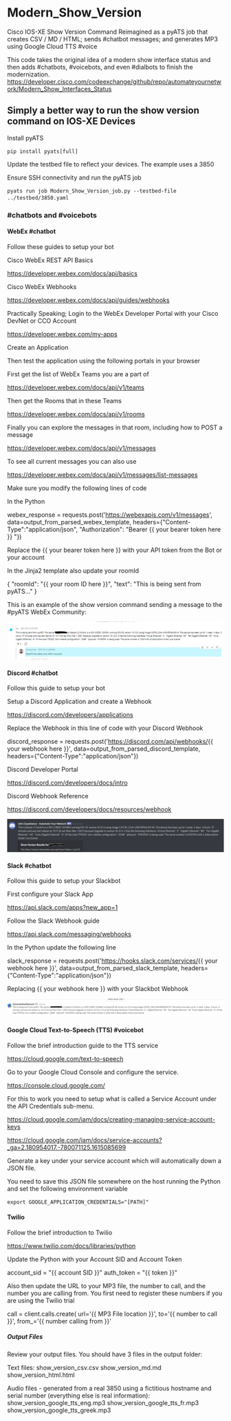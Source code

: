 # Modern_Show_Version

Cisco IOS-XE Show Version Command Reimagined as a pyATS job that creates CSV / MD / HTML; sends #chatbot messages; and generates MP3 using Google Cloud TTS #voice

This code takes the original idea of a modern show interface status and then adds #chatbots, #voicebots, and even #dialbots to finish the modernization. <https://developer.cisco.com/codeexchange/github/repo/automateyournetwork/Modern_Show_Interfaces_Status>

## Simply a better way to run the show version command on IOS-XE Devices

Install pyATS

```console
pip install pyats[full]
```

Update the testbed file to reflect your devices. The example uses a 3850

Ensure SSH connectivity and run the pyATS job

```console
pyats run job Modern_Show_Version_job.py --testbed-file ../testbed/3850.yaml
```

### #chatbots and #voicebots

#### WebEx #chatbot

Follow these guides to setup your bot

Cisco WebEx REST API Basics

<https://developer.webex.com/docs/api/basics>

Cisco WebEx Webhooks

<https://developer.webex.com/docs/api/guides/webhooks>

Practically Speaking; Login to the WebEx Developer Portal with your Cisco DevNet or CCO Account

<https://developer.webex.com/my-apps>

Create an Application

Then test the application using the following portals in your browser

First get the list of WebEx Teams you are a part of

<https://developer.webex.com/docs/api/v1/teams>

Then get the Rooms that in these Teams

<https://developer.webex.com/docs/api/v1/rooms>

Finally you can explore the messages in that room, including how to POST a message

<https://developer.webex.com/docs/api/v1/messages>

To see all current messages you can also use

<https://developer.webex.com/docs/api/v1/messages/list-messages>

Make sure you modify the following lines of code

In the Python

webex_response = requests.post('https://webexapis.com/v1/messages', data=output_from_parsed_webex_template, headers={"Content-Type":"application/json", "Authorization": "Bearer {{ your bearer token here }} "})

Replace the {{ your bearer token here }} with your API token from the Bot or your account

In the Jinja2 template also update your roomId

{
  "roomId": "{{ your room ID here }}",
  "text": "This is being sent from pyATS..."
}

This is an example of the show version command sending a message to the #pyATS WebEx Community:

![WebEx](webex.PNG)

#### Discord #chatbot

Follow this guide to setup your bot

Setup a Discord Application and create a Webhook

<https://discord.com/developers/applications>

Replace the Webhook in this line of code with your Discord Webhook

discord_response = requests.post('<https://discord.com/api/webhooks/>{{ your webhook here }}', data=output_from_parsed_discord_template, headers={"Content-Type":"application/json"})

Discord Developer Portal

<https://discord.com/developers/docs/intro>

Discord Webhook Reference

<https://discord.com/developers/docs/resources/webhook>

![Discord](discord.PNG)

#### Slack #chatbot

Follow this guide to setup your Slackbot

First configure your Slack App

<https://api.slack.com/apps?new_app=1>

Follow the Slack Webhook guide

<https://api.slack.com/messaging/webhooks>

In the Python update the following line

slack_response = requests.post('<https://hooks.slack.com/services/>{{ your webhook here }}', data=output_from_parsed_slack_template, headers={"Content-Type":"application/json"})

Replacing {{ your webhook here }} with your Slackbot Webhook

![Slack](slack.PNG)
#### Google Cloud Text-to-Speech (TTS) #voicebot

Follow the brief introduction guide to the TTS service

<https://cloud.google.com/text-to-speech>

Go to your Google Cloud Console and configure the service.

<https://console.cloud.google.com/>

For this to work you need to setup what is called a Service Account under the API Credentials sub-menu.

<https://cloud.google.com/iam/docs/creating-managing-service-account-keys>

<https://cloud.google.com/iam/docs/service-accounts?_ga=2.180954017.-780071125.1615085699>

Generate a key under your service account which will automatically down a JSON file.

You need to save this JSON file somewhere on the host running the Python and set the following environment variable

```console
export GOOGLE_APPLICATION_CREDENTIALS="[PATH]"
```

#### Twilio

Follow the brief introduction to Twilio

<https://www.twilio.com/docs/libraries/python>

Update the Python with your Account SID and Account Token

account_sid = "{{ account SID }}"
auth_token = "{{ token }}"

Also then update the URL to your MP3 file, the number to call, and the number you are calling from. You first need to register these numbers if you are using the Twilio trial

call = client.calls.create(
                        url='{{ MP3 File location }}',
                        to='{{ number to call }}',
                        from_='{{ number calling from }}'

##### Output Files

Review your output files. You should have 3 files in the output folder:

Text files:
show_version_csv.csv
show_version_md.md
show_version_html.html

Audio files - generated from a real 3850 using a fictitious hostname and serial number (everything else is real information):
show_version_google_tts_eng.mp3
show_version_google_tts_fr.mp3
show_version_google_tts_greek.mp3
